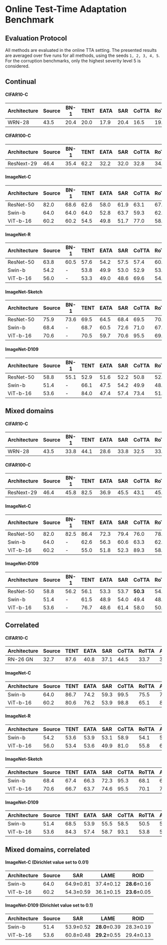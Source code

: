 # Online Test-Time Adaptation Benchmark
## Evaluation Protocol
All methods are evaluated in the online TTA setting. The presented results are averaged over five runs for all methods, using the seeds `1, 2, 3, 4, 5`. For the corruption benchmarks, only the highest severity level 5 is considered.

## Continual
#### CIFAR10-C
| Architecture | Source | BN-1 | TENT                  | EATA | SAR                   | CoTTA                 | RoTTA | AdaCont. | RMT                   | LAME                  | ROID            |
|--------------|--------|-------|-----------------------|------|-----------------------|-----------------------|-------|----------|-----------------------|-----------------------|------------------------|
| WRN-28       | 43.5   | 20.4  | 20.0                  | 17.9 | 20.4                  | 16.5                  | 19.3  | 18.5     | 17.0                  | 64.3 | **16.2**&plusmn;0.05 |

#### CIFAR100-C
| Architecture | Source | BN-1 | TENT                  | EATA | SAR                   | CoTTA                 | RoTTA | AdaCont. | RMT                   | LAME                  | ROID            |
|--------------|--------|-------|-----------------------|------|-----------------------|-----------------------|-------|----------|-----------------------|-----------------------|------------------------|
| ResNext-29   | 46.4   | 35.4  | 62.2 | 32.2 | 32.0                  | 32.8                  | 34.8  | 33.5     | 30.2                  | 98.5 | **29.3**&plusmn;0.04 |

#### ImageNet-C
| Architecture | Source | BN-1 | TENT                  | EATA | SAR                   | CoTTA                 | RoTTA | AdaCont. | RMT                   | LAME                  | ROID            |
|--------------|--------|-------|-----------------------|------|-----------------------|-----------------------|-------|----------|-----------------------|-----------------------|------------------------|
| ResNet-50    | 82.0   | 68.6  | 62.6                  | 58.0 | 61.9                  | 63.1                  | 67.3  | 65.5     | 59.9                  | 93.5 | **54.5**&plusmn;0.1  |
| Swin-b       | 64.0   | 64.0  | 64.0                  | 52.8 | 63.7                  | 59.3                  | 62.7  | 58.1     | 52.6                  | 84.8 | **47.0**&plusmn;0.26 |
| ViT-b-16     | 60.2   | 60.2  | 54.5                  | 49.8 | 51.7                  | 77.0 | 58.3  | 57.0     | 72.9 | 79.9 | **45.0**&plusmn;0.09 |

#### ImageNet-R
| Architecture | Source | BN-1 | TENT                  | EATA | SAR                   | CoTTA                 | RoTTA | AdaCont. | RMT                   | LAME                  | ROID            |
|--------------|--------|-------|-----------------------|------|-----------------------|-----------------------|-------|----------|-----------------------|-----------------------|------------------------|
| ResNet-50    | 63.8   | 60.5  | 57.6                  | 54.2 | 57.5                  | 57.4                  | 60.7  | 58.9     | 56.1                  | 99.3 | **51.2**&plusmn;0.11 |
| Swin-b       | 54.2   | -     | 53.8                  | 49.9 | 53.0                  | 52.9                  | 53.0  | 52.3     | 47.4                  | 92.7 | **45.8**&plusmn;0.12 |
| ViT-b-16     | 56.0   | -     | 53.3                  | 49.0 | 48.6                  | 69.6 | 54.4  | 54.2     | 68.8 | 95.2 | **44.2**&plusmn;0.13 |

#### ImageNet-Sketch
| Architecture | Source | BN-1 | TENT                  | EATA | SAR                   | CoTTA                 | RoTTA | AdaCont. | RMT                   | LAME                  | ROID            |
|--------------|--------|-------|-----------------------|------|-----------------------|-----------------------|-------|----------|-----------------------|-----------------------|------------------------|
| ResNet-50    | 75.9   | 73.6  | 69.5                  | 64.5 | 68.4                  | 69.5                  | 70.8  | 73.0     | 68.4                  | 99.8 | **64.3**&plusmn;0.16 |
| Swin-b       | 68.4   | -     | 68.7 | 60.5 | 72.6 | 71.0 | 67.1  | 64.4     | 69.0 | 94.6 | **58.8**&plusmn;0.15 |
| ViT-b-16     | 70.6   | -     | 70.5                  | 59.7 | 70.6                  | 95.5 | 69.0  | 68.3     | 86.8 | 99.5 | **58.6**&plusmn;0.07 |

#### ImageNet-D109
| Architecture | Source | BN-1 | TENT                  | EATA | SAR                   | CoTTA                 | RoTTA | AdaCont. | RMT                   | LAME                  | ROID            |
|--------------|--------|-------|-----------------------|------|-----------------------|-----------------------|-------|----------|-----------------------|-----------------------|------------------------|
| ResNet-50    | 58.8   | 55.1  | 52.9                  | 51.6 | 52.2                  | 50.8                  | 52.3  | 50.4     | 49.4                  | 85.0 | **48.0**&plusmn;0.06 |
| Swin-b       | 51.4   | -     | 66.1 | 47.5 | 54.2 | 49.9                  | 48.7  | 47.3     | 47.6                  | 86.3 | **45.1**&plusmn;0.10 |
| ViT-b-16     | 53.6   | -     | 84.0 | 47.4 | 57.4 | 73.4 | 51.2  | 49.7     | 74.2 | 88.0 | **45.0**&plusmn;0.04 |


## Mixed domains
#### CIFAR10-C
| Architecture | Source | BN-1                 | TENT                  | EATA | SAR                   | CoTTA                 | RoTTA | AdaCont.              | RMT                   | LAME                  | ROID            |
|--------------|--------|-----------------------|-----------------------|------|-----------------------|-----------------------|-------|-----------------------|-----------------------|-----------------------|------------------------|
| WRN-28       | 43.5   | 33.8                  | 44.1 | 28.6 | 33.8                  | 32.5                  | 33.4  | **26.2**         | 31.0                  | 75.2 | 28.0&plusmn;0.12          |

#### CIFAR100-C
| Architecture | Source | BN-1                 | TENT                  | EATA | SAR                   | CoTTA                 | RoTTA | AdaCont.              | RMT                   | LAME                  | ROID            |
|--------------|--------|-----------------------|-----------------------|------|-----------------------|-----------------------|-------|-----------------------|-----------------------|-----------------------|------------------------|
| ResNext-29   | 46.4   | 45.8                  | 82.5 | 36.9 | 45.5                  | 43.1                  | 45.4  | 41.8                  | 38.6                  | 98.4 | **35.0**&plusmn;0.04 |

#### ImageNet-C
| Architecture | Source | BN-1                 | TENT                  | EATA | SAR                   | CoTTA                 | RoTTA | AdaCont.              | RMT                   | LAME                  | ROID            |
|--------------|--------|-----------------------|-----------------------|------|-----------------------|-----------------------|-------|-----------------------|-----------------------|-----------------------|------------------------|
| ResNet-50    | 82.0   | 82.5 | 86.4 | 72.3 | 79.4                  | 76.0                  | 78.1  | 90.8 | 75.4                  | 95.1 | **69.5**&plusmn;0.13 |
| Swin-b       | 64.0   | -                     | 62.6                  | 56.3 | 60.6                  | 63.3                  | 62.6  | 66.0 | 55.4                  | 64.6 | **55.0**&plusmn;0.26 |
| ViT-b-16     | 60.2   | -                     | 55.0                  | 51.8 | 52.3                  | 89.3 | 58.2  | 65.5 | 73.4 | 62.6 | **50.7**&plusmn;0.08 |

#### ImageNet-D109
| Architecture | Source | BN-1                 | TENT                  | EATA | SAR                   | CoTTA                 | RoTTA | AdaCont.              | RMT                   | LAME                  | ROID            |
|--------------|--------|-----------------------|-----------------------|------|-----------------------|-----------------------|-------|-----------------------|-----------------------|-----------------------|------------------------|
| ResNet-50    | 58.8   | 56.2                  | 56.1                  | 53.3 | 53.7                  | **50.3**         | 54.0  | 55.4                  | 50.7                  | 99.1 | 50.9&plusmn;0.04          |
| Swin-b       | 51.4   | -                     | 61.5 | 48.9 | 54.0 | 49.4                  | 48.1  | 49.4                  | **46.5**         | 97.3 | 47.2&plusmn;0.07          |
| ViT-b-16     | 53.6   | -                     | 76.7 | 48.6 | 61.4 | 58.0 | 50.5  | 51.4                  | 70.8 | 98.8 | **46.9**&plusmn;0.02 |


## Correlated
#### CIFAR10-C
| Architecture | Source | TENT                  | EATA                  | SAR                   | CoTTA                 | RoTTA                 | AdaCont.              | RMT                   | LAME          | ROID            |
|--------------|--------|-----------------------|-----------------------|-----------------------|-----------------------|-----------------------|-----------------------|-----------------------|---------------|------------------------|
| RN-26 GN     | 32.7   | 87.6 | 40.8 | 37.1 | 44.5 | 33.7 | 30.5                  | 57.5 | **11.3** | 15.9&plusmn;0.27          |

#### ImageNet-C
| Architecture | Source | TENT                  | EATA                  | SAR                   | CoTTA                 | RoTTA                 | AdaCont.              | RMT                   | LAME          | ROID            |
|--------------|--------|-----------------------|-----------------------|-----------------------|-----------------------|-----------------------|-----------------------|-----------------------|---------------|------------------------|
| Swin-b       | 64.0   | 86.7 | 74.2 | 59.3                  | 99.5 | 75.5 | 77.6 | 99.6 | 47.0          | **18.5**&plusmn;0.10 |
| ViT-b-16     | 60.2   | 80.6 | 76.2 | 53.9                  | 98.8 | 65.1 | 87.4 | 99.6 | 44.1          | **16.8**&plusmn;0.72 |

#### ImageNet-R
| Architecture | Source | TENT                  | EATA                  | SAR                   | CoTTA                 | RoTTA                 | AdaCont.              | RMT                   | LAME          | ROID            |
|--------------|--------|-----------------------|-----------------------|-----------------------|-----------------------|-----------------------|-----------------------|-----------------------|---------------|------------------------|
| Swin-b       | 54.2   | 53.6                  | 53.9                  | 53.1                  | 58.9 | 54.1                  | 56.9 | 48.1                  | **13.6** | 25.2&plusmn;0.37          |
| ViT-b-16     | 56.0   | 53.4                  | 53.6                  | 49.9                  | 81.0 | 55.8                  | 62.1 | 85.8 | **13.0** | 25.8&plusmn;0.13          |

#### ImageNet-Sketch
| Architecture | Source | TENT                  | EATA                  | SAR                   | CoTTA                 | RoTTA                 | AdaCont.              | RMT                   | LAME          | ROID            |
|--------------|--------|-----------------------|-----------------------|-----------------------|-----------------------|-----------------------|-----------------------|-----------------------|---------------|------------------------|
| Swin-b       | 68.4   | 67.4                  | 66.3                  | 72.3 | 95.3 | 68.1                  | 66.9                  | 91.8 | 58.2          | **43.9**&plusmn;0.19 |
| ViT-b-16     | 70.6   | 66.7                  | 63.7                  | 74.6 | 95.5 | 70.1                  | 72.3 | 97.9 | 61.0          | **44.0**&plusmn;0.14 |

#### ImageNet-D109
| Architecture | Source | TENT                  | EATA                  | SAR                   | CoTTA                 | RoTTA                 | AdaCont.              | RMT                   | LAME          | ROID            |
|--------------|--------|-----------------------|-----------------------|-----------------------|-----------------------|-----------------------|-----------------------|-----------------------|---------------|------------------------|
| Swin-b       | 51.4   | 68.5 | 53.9 | 55.5 | 58.5 | 50.5                  | 52.1 | 51.9 | **30.4** | 30.6&plusmn;0.16          |
| ViT-b-16     | 53.6   | 84.3 | 57.4 | 58.7 | 93.1 | 53.8 | 56.7 | 90.6 | 35.4          | **31.7**&plusmn;0.08 |


## Mixed domains, correlated
#### ImageNet-C (Dirichlet value set to 0.01)
| Architecture | Source | SAR                   | LAME          | ROID            |
|--------------|--------|-----------------------|---------------|-----------------|
| Swin-b       | 64.0   | 64.9&plusmn;0.81 | 37.4&plusmn;0.12 | **28.6**&plusmn;0.16 |
| ViT-b-16     | 60.2   | 54.3&plusmn;0.59 | 36.1&plusmn;0.15 | **23.6**&plusmn;0.05 |

#### ImageNet-D109 (Dirichlet value set to 0.1)
| Architecture | Source | SAR                   | LAME          | ROID            |
|--------------|--------|-----------------------|---------------|-----------------|
| Swin-b       | 51.4   | 53.9&plusmn;0.52 | **28.0**&plusmn;0.39 | 28.3&plusmn;0.19 |
| ViT-b-16     | 53.6   | 60.8&plusmn;0.48 | **29.2**&plusmn;0.55 | 29.4&plusmn;0.13 |
